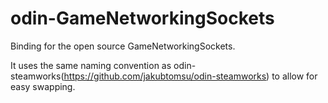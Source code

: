 # odin-GameNetworkingSockets
Binding for the open source GameNetworkingSockets. 

It uses the same naming convention as odin-steamworks(https://github.com/jakubtomsu/odin-steamworks) to allow for easy swapping.
